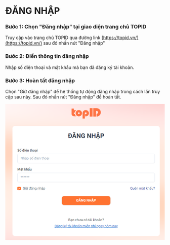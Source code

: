# ĐĂNG NHẬP

### Bước 1: Chọn "Đăng nhập" tại giao diện trang chủ TOPID

Truy cập vào trang chủ TOPID qua đường link [https://topid.vn/](https://topid.vn/) sau đó nhấn nút "Đăng nhập"

### Bước 2: Điền thông tin đăng nhập

Nhập số điện thoại và mật khẩu mà bạn đã đăng ký tài khoản.

### Bước 3: Hoàn tất đăng nhập

Chọn "Giữ đăng nhập" để hệ thống tự động đăng nhập trong cách lần truy cập sau này. Sau đó nhấn nút "Đăng nhập" để hoàn tất.

![](<../.gitbook/assets/image (14) (1).png>)
